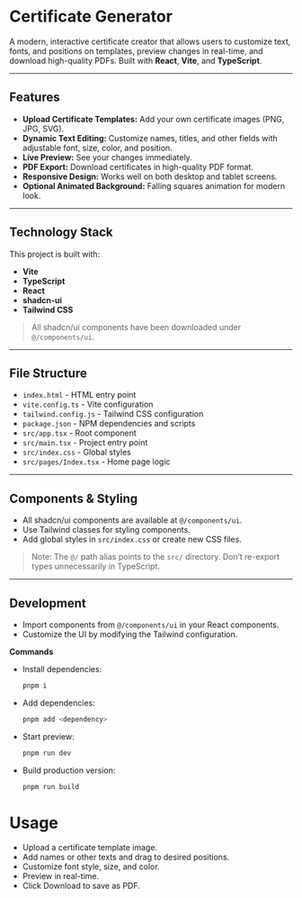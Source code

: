 # Certificate Generator

A modern, interactive certificate creator that allows users to customize text, fonts, and positions on templates, preview changes in real-time, and download high-quality PDFs. Built with **React**, **Vite**, and **TypeScript**.

---

## Features

- **Upload Certificate Templates:** Add your own certificate images (PNG, JPG, SVG).  
- **Dynamic Text Editing:** Customize names, titles, and other fields with adjustable font, size, color, and position.  
- **Live Preview:** See your changes immediately.  
- **PDF Export:** Download certificates in high-quality PDF format.  
- **Responsive Design:** Works well on both desktop and tablet screens.  
- **Optional Animated Background:** Falling squares animation for modern look.  

---

## Technology Stack

This project is built with:

- **Vite**  
- **TypeScript**  
- **React**  
- **shadcn-ui**  
- **Tailwind CSS**  

> All shadcn/ui components have been downloaded under `@/components/ui`.

---

## File Structure

- `index.html` - HTML entry point  
- `vite.config.ts` - Vite configuration  
- `tailwind.config.js` - Tailwind CSS configuration  
- `package.json` - NPM dependencies and scripts  
- `src/app.tsx` - Root component  
- `src/main.tsx` - Project entry point  
- `src/index.css` - Global styles  
- `src/pages/Index.tsx` - Home page logic  

---

## Components & Styling

- All shadcn/ui components are available at `@/components/ui`.  
- Use Tailwind classes for styling components.  
- Add global styles in `src/index.css` or create new CSS files.  

> Note: The `@/` path alias points to the `src/` directory. Don’t re-export types unnecessarily in TypeScript.

---

## Development

- Import components from `@/components/ui` in your React components.  
- Customize the UI by modifying the Tailwind configuration.

**Commands**

- Install dependencies:  
  ```bash
  pnpm i

- Add dependencies: 
  ```bash
  pnpm add <dependency>

- Start preview:
  ```bash
  pnpm run dev

- Build production version:
  ```bash
  pnpm run build

# Usage

- Upload a certificate template image.
- Add names or other texts and drag to desired positions.
- Customize font style, size, and color.
- Preview in real-time.
- Click Download to save as PDF.




 